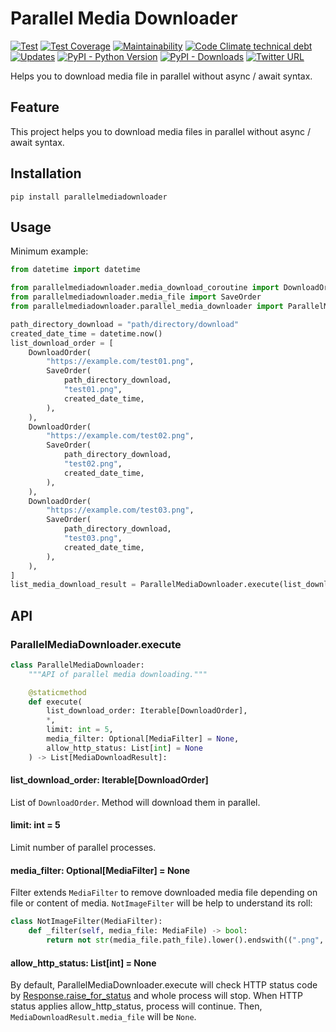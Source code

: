 # Parallel Media Downloader

[![Test](https://github.com/yukihiko-shinoda/parallel-media-downloader/workflows/Test/badge.svg)](https://github.com/yukihiko-shinoda/parallel-media-downloader/actions?query=workflow%3ATest)
[![Test Coverage](https://api.codeclimate.com/v1/badges/d8aa182721f860764d4d/test_coverage)](https://codeclimate.com/github/yukihiko-shinoda/parallel-media-downloader/test_coverage)
[![Maintainability](https://api.codeclimate.com/v1/badges/d8aa182721f860764d4d/maintainability)](https://codeclimate.com/github/yukihiko-shinoda/parallel-media-downloader/maintainability)
[![Code Climate technical debt](https://img.shields.io/codeclimate/tech-debt/yukihiko-shinoda/parallel-media-downloader)](https://codeclimate.com/github/yukihiko-shinoda/parallel-media-downloader)
[![Updates](https://pyup.io/repos/github/yukihiko-shinoda/parallel-media-downloader/shield.svg)](https://pyup.io/repos/github/yukihiko-shinoda/parallel-media-downloader/)
[![PyPI - Python Version](https://img.shields.io/pypi/pyversions/parallelmediadownloader)](https://pypi.org/project/parallelmediadownloader/)
[![PyPI - Downloads](https://img.shields.io/pypi/dm/parallelmediadownloader)](https://pypi.org/project/parallelmediadownloader/)
[![Twitter URL](https://img.shields.io/twitter/url?style=social&url=https%3A%2F%2Fgithub.com%2Fyukihiko-shinoda%2Fparallel-media-downloader)](http://twitter.com/share?text=Parallel%20Media%20Downloader&url=https://pypi.org/project/parallelmediadownloader/&hashtags=python)

Helps you to download media file in parallel without async / await syntax.

## Feature

This project helps you to download media files in parallel without async / await syntax.

## Installation

```console
pip install parallelmediadownloader
```

## Usage

Minimum example:

```python
from datetime import datetime

from parallelmediadownloader.media_download_coroutine import DownloadOrder
from parallelmediadownloader.media_file import SaveOrder
from parallelmediadownloader.parallel_media_downloader import ParallelMediaDownloader

path_directory_download = "path/directory/download"
created_date_time = datetime.now()
list_download_order = [
    DownloadOrder(
        "https://example.com/test01.png",
        SaveOrder(
            path_directory_download,
            "test01.png",
            created_date_time,
        ),
    ),
    DownloadOrder(
        "https://example.com/test02.png",
        SaveOrder(
            path_directory_download,
            "test02.png",
            created_date_time,
        ),
    ),
    DownloadOrder(
        "https://example.com/test03.png",
        SaveOrder(
            path_directory_download,
            "test03.png",
            created_date_time,
        ),
    ),
]
list_media_download_result = ParallelMediaDownloader.execute(list_download_order)
```

## API

### ParallelMediaDownloader.execute

```python
class ParallelMediaDownloader:
    """API of parallel media downloading."""

    @staticmethod
    def execute(
        list_download_order: Iterable[DownloadOrder],
        *,
        limit: int = 5,
        media_filter: Optional[MediaFilter] = None,
        allow_http_status: List[int] = None
    ) -> List[MediaDownloadResult]:
```

#### list_download_order: Iterable[DownloadOrder]

List of `DownloadOrder`. Method will download them in parallel.

#### limit: int = 5

Limit number of parallel processes.

#### media_filter: Optional[MediaFilter] = None

Filter extends `MediaFilter` to remove downloaded media file depending on file or content of media.
`NotImageFilter` will be help to understand its roll:

```python
class NotImageFilter(MediaFilter):
    def _filter(self, media_file: MediaFile) -> bool:
        return not str(media_file.path_file).lower().endswith((".png", ".jpg", ".jpeg", ".gif"))
```

#### allow_http_status: List[int] = None

By default, ParallelMediaDownloader.execute will check HTTP status code by [Response.raise_for_status](https://requests.readthedocs.io/en/master/_modules/requests/models/#Response.raise_for_status) and whole process will stop.
When HTTP status applies allow_http_status, process will continue.
Then, `MediaDownloadResult.media_file` will be `None`.
